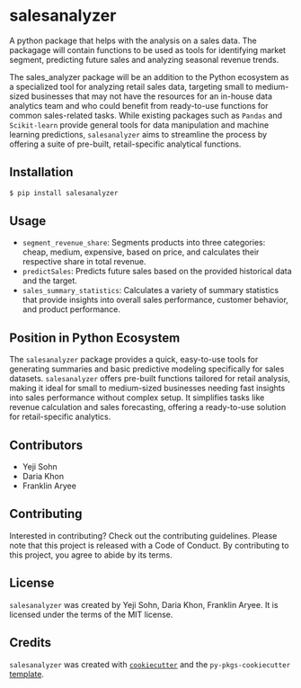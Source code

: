 # salesanalyzer

A python package that helps with the analysis on a sales data. The packagage will contain functions to be used as tools for identifying market segment, predicting future sales and analyzing seasonal revenue trends. <br>

The sales_analyzer package will be an addition to the Python ecosystem as a specialized tool for analyzing retail sales data, targeting small to medium-sized businesses that may not have the resources for an in-house data analytics team and who could benefit from ready-to-use functions for common sales-related tasks. While existing packages such as `Pandas` and `Scikit-learn` provide general tools for data manipulation and machine learning predictions, `salesanalyzer` aims to streamline the process by offering a suite of pre-built, retail-specific analytical functions.

## Installation

```bash
$ pip install salesanalyzer
```

## Usage
- `segment_revenue_share`: Segments products into three categories: cheap, medium, expensive, based on price, and calculates their respective share in total revenue. 
- `predictSales`: Predicts future sales based on the provided historical data and the target.
- `sales_summary_statistics`: Calculates a variety of summary statistics that provide insights into overall sales performance,
    customer behavior, and product performance.


## Position in Python Ecosystem

The `salesanalyzer` package provides a quick, easy-to-use tools for generating summaries and basic predictive modeling specifically for sales datasets. `salesanalyzer` offers pre-built functions tailored for retail analysis, making it ideal for small to medium-sized businesses needing fast insights into sales performance without complex setup. It simplifies tasks like revenue calculation and sales forecasting, offering a ready-to-use solution for retail-specific analytics.

## Contributors
- Yeji Sohn
- Daria Khon
- Franklin Aryee

## Contributing

Interested in contributing? Check out the contributing guidelines. Please note that this project is released with a Code of Conduct. By contributing to this project, you agree to abide by its terms.

## License

`salesanalyzer` was created by Yeji Sohn, Daria Khon, Franklin Aryee. It is licensed under the terms of the MIT license.

## Credits

`salesanalyzer` was created with [`cookiecutter`](https://cookiecutter.readthedocs.io/en/latest/) and the `py-pkgs-cookiecutter` [template](https://github.com/py-pkgs/py-pkgs-cookiecutter).
